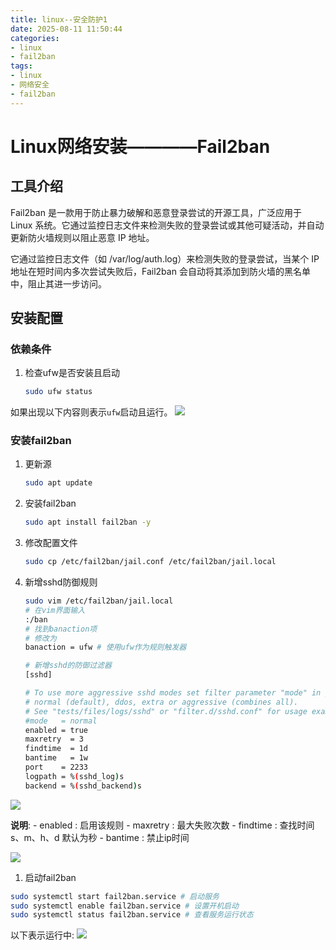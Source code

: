 ```yaml
---
title: linux--安全防护1
date: 2025-08-11 11:50:44
categories:
- linux
- fail2ban
tags:
- linux
- 网络安全
- fail2ban
---
```


# Linux网络安装————Fail2ban
## 工具介绍
Fail2ban 是一款用于防止暴力破解和恶意登录尝试的开源工具，广泛应用于 Linux 系统。它通过监控日志文件来检测失败的登录尝试或其他可疑活动，并自动更新防火墙规则以阻止恶意 IP 地址。

它通过监控日志文件（如 /var/log/auth.log）来检测失败的登录尝试，当某个 IP 地址在短时间内多次尝试失败后，Fail2ban 会自动将其添加到防火墙的黑名单中，阻止其进一步访问。



## 安装配置
###  依赖条件
1.  检查ufw是否安装且启动
    ```bash
    sudo ufw status
    ```


如果出现以下内容则表示`ufw`启动且运行。
![](http://blog.feizhufanfan.top:18088/minio/images/blog/20250813132304.png)

### 安装fail2ban
1.  更新源
    ```bash
    sudo apt update
    ```

2.  安装fail2ban
    ```bash
    sudo apt install fail2ban -y
    ```
3.  修改配置文件
    ```bash
    sudo cp /etc/fail2ban/jail.conf /etc/fail2ban/jail.local
    ```

4.  新增sshd防御规则   
    ```bash
    sudo vim /etc/fail2ban/jail.local
    # 在vim界面输入
    :/ban
    # 找到banaction项
    # 修改为
    banaction = ufw # 使用ufw作为规则触发器

    # 新增sshd的防御过滤器
    [sshd]

    # To use more aggressive sshd modes set filter parameter "mode" in jail.local:
    # normal (default), ddos, extra or aggressive (combines all).
    # See "tests/files/logs/sshd" or "filter.d/sshd.conf" for usage example and details.
    #mode   = normal
    enabled = true
    maxretry  = 3
    findtime  = 1d
    bantime   = 1w
    port    = 2233
    logpath = %(sshd_log)s
    backend = %(sshd_backend)s
    ```

![](http://blog.feizhufanfan.top:18088/minio/images/blog/20250813133014.png)

**说明**:
    -   enabled : 启用该规则
    -   maxretry : 最大失败次数
    -   findtime : 查找时间 s、m、h、d 默认为秒
    -   bantime : 禁止ip时间

![](http://blog.feizhufanfan.top:18088/minio/images/blog/20250813133444.png)

1.  启动fail2ban
```bash
sudo systemctl start fail2ban.service # 启动服务
sudo systemctl enable fail2ban.service # 设置开机启动
sudo systemctl status fail2ban.service # 查看服务运行状态
```
以下表示运行中:
![](http://blog.feizhufanfan.top:18088/minio/images/blog/20250813134426.png)

